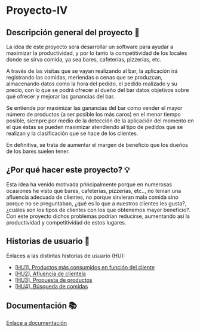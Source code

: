 # Proyecto-IV

## Descripción general del proyecto :memo:
La idea de este proyecto será desarrollar un software para ayudar a maximizar la productividad, y por lo tanto la competitividad de los locales
donde se sirva comida, ya sea bares, cafeterías, pizzerías, etc.

A través de las visitas que se vayan realizando al bar, la aplicación irá registrando las comidas, meriendas o cenas que se produzcan, almacenando 
datos como la hora del pedido, el pedido realizado y su precio, con lo que se podrá ofrecer al dueño del bar datos objetivos sobre qué ofrecer y 
mejorar las ganancias del bar.

Se entiende por maximizar las ganancias del bar como vender el mayor número de productos (a ser posible los más caros) en el menor tiempo posible, siempre
por medio de la detección de la aplicación del momento en el que éstas se pueden maximizar atendiendo al tipo de pedidos que se realizan y la clasificación 
que se hace de los clientes.
 
En definitiva, se trata de aumentar el margen de beneficio que los dueños de los bares suelen tener.

## ¿Por qué hacer este proyecto? :bulb:
Esta idea ha venido motivada principalmente porque en numerosas ocasiones he visto que bares, cafeterías, pizzerías, etc.., no 
tenían una afluencia adecuada de clientes, no porque sirvieran mala comida sino porque no se preguntaban, ¿qué es lo que a 
nuestros clientes les gusta?, ¿cuáles son los tipos de clientes con los que obtenemos mayor beneficio?. 
Con este proyecto dichos problemas podrían reducirse, aumentando así la productividad y competitividad de estos lugares.

## Historias de usuario :busts_in_silhouette:
Enlaces a las distintas historias de usuario (HU):
* [[HU1]. Productos más consumidos en función del cliente](https://github.com/alexespana/Proyecto-IV/issues/3)
* [[HU2]. Afluencia de clientela](https://github.com/alexespana/Proyecto-IV/issues/4)
* [[HU3]. Propuesta de productos](https://github.com/alexespana/Proyecto-IV/issues/5)
* [[HU4]. Búsqueda de comidas](https://github.com/alexespana/Proyecto-IV/issues/7)

## Documentación :books:
[Enlace a documentación](docs/documentacion.md)